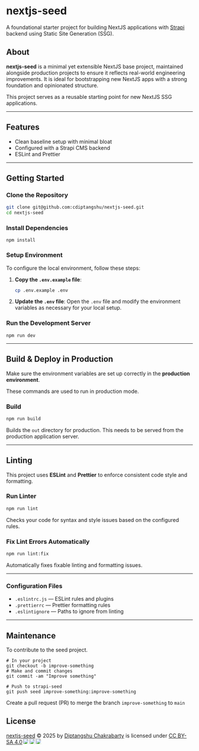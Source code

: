 # nextjs-seed
A foundational starter project for building NextJS applications with [Strapi](https://strapi.io) backend using Static Site Generation (SSG).

## About

**nextjs-seed** is a minimal yet extensible NextJS base project, maintained alongside production projects to ensure it reflects real-world engineering improvements. It is ideal for bootstrapping new NextJS apps with a strong foundation and opinionated structure.

This project serves as a reusable starting point for new NextJS SSG applications.

---

## Features

- Clean baseline setup with minimal bloat
- Configured with a Strapi CMS backend
- ESLint and Prettier

---

## Getting Started

### Clone the Repository

```bash
git clone git@github.com:cdiptangshu/nextjs-seed.git
cd nextjs-seed
```

### Install Dependencies
```
npm install
```

### Setup Environment

To configure the local environment, follow these steps:

1. **Copy the `.env.example` file**:

   ```bash
   cp .env.example .env
   ```

2. **Update the `.env` file**:
   Open the `.env` file and modify the environment variables as necessary for your local setup.


### Run the Development Server
```
npm run dev
```

---

## Build & Deploy in Production

Make sure the environment variables are set up correctly in the **production environment**.

These commands are used to run in production mode.

### Build

```bash
npm run build
```

Builds the `out` directory for production. This needs to be served from the production application server.

---

## Linting

This project uses **ESLint** and **Prettier** to enforce consistent code style and formatting.

### Run Linter

```bash
npm run lint
```

Checks your code for syntax and style issues based on the configured rules.

### Fix Lint Errors Automatically

```bash
npm run lint:fix
```

Automatically fixes fixable linting and formatting issues.

---

### Configuration Files

* `.eslintrc.js` — ESLint rules and plugins
* `.prettierrc` — Prettier formatting rules
* `.eslintignore` — Paths to ignore from linting

---

## Maintenance

To contribute to the seed project.
```
# In your project
git checkout -b improve-something
# Make and commit changes
git commit -am "Improve something"

# Push to strapi-seed
git push seed improve-something:improve-something
```
Create a pull request (PR) to merge the branch `improve-something` to `main`


## License

<a href="https://github.com/cdiptangshu/nextjs-seed">nextjs-seed</a> © 2025 by <a href="https://diptangshu.com">Diptangshu Chakrabarty</a> is licensed under <a href="https://creativecommons.org/licenses/by-sa/4.0/">CC BY-SA 4.0</a><img src="https://mirrors.creativecommons.org/presskit/icons/cc.svg" style="max-width: 1em;max-height:1em;margin-left: .2em;"><img src="https://mirrors.creativecommons.org/presskit/icons/by.svg" style="max-width: 1em;max-height:1em;margin-left: .2em;"><img src="https://mirrors.creativecommons.org/presskit/icons/sa.svg" style="max-width: 1em;max-height:1em;margin-left: .2em;">
